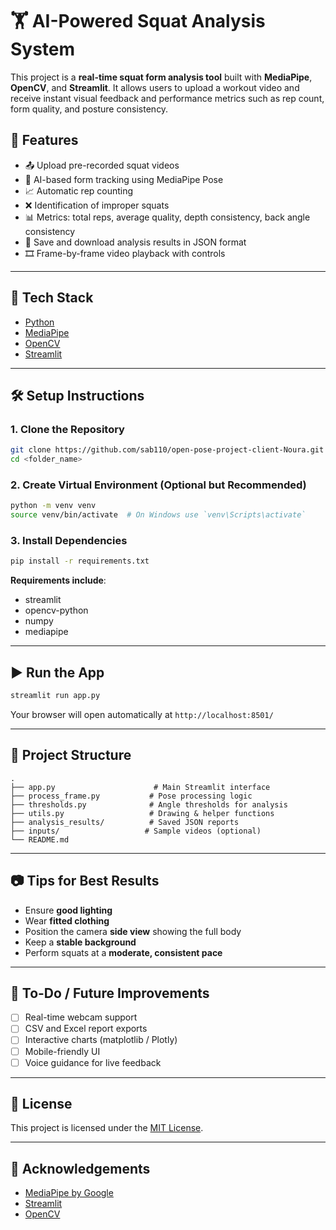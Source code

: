 # 🏋️ AI-Powered Squat Analysis System

This project is a **real-time squat form analysis tool** built with **MediaPipe**, **OpenCV**, and **Streamlit**. It allows users to upload a workout video and receive instant visual feedback and performance metrics such as rep count, form quality, and posture consistency.

## 🚀 Features

- 📤 Upload pre-recorded squat videos
- 🤖 AI-based form tracking using MediaPipe Pose
- 📈 Automatic rep counting
- ❌ Identification of improper squats
- 📊 Metrics: total reps, average quality, depth consistency, back angle consistency
- 💾 Save and download analysis results in JSON format
- 🎞️ Frame-by-frame video playback with controls

---

## 🧠 Tech Stack

- [Python](https://www.python.org/)
- [MediaPipe](https://mediapipe.dev/)
- [OpenCV](https://opencv.org/)
- [Streamlit](https://streamlit.io/)

---

## 🛠️ Setup Instructions

### 1. Clone the Repository

```bash
git clone https://github.com/sab110/open-pose-project-client-Noura.git
cd <folder_name>
```

### 2. Create Virtual Environment (Optional but Recommended)

```bash
python -m venv venv
source venv/bin/activate  # On Windows use `venv\Scripts\activate`
```

### 3. Install Dependencies

```bash
pip install -r requirements.txt
```

**Requirements include**:

- streamlit
- opencv-python
- numpy
- mediapipe

---

## ▶️ Run the App

```bash
streamlit run app.py
```

Your browser will open automatically at `http://localhost:8501/`

---

## 📂 Project Structure

```
.
├── app.py                      # Main Streamlit interface
├── process_frame.py           # Pose processing logic
├── thresholds.py              # Angle thresholds for analysis
├── utils.py                   # Drawing & helper functions
├── analysis_results/          # Saved JSON reports
├── inputs/                   # Sample videos (optional)
└── README.md
```

---

## 📷 Tips for Best Results

- Ensure **good lighting**
- Wear **fitted clothing**
- Position the camera **side view** showing the full body
- Keep a **stable background**
- Perform squats at a **moderate, consistent pace**

---

## 📝 To-Do / Future Improvements

- [ ] Real-time webcam support
- [ ] CSV and Excel report exports
- [ ] Interactive charts (matplotlib / Plotly)
- [ ] Mobile-friendly UI
- [ ] Voice guidance for live feedback

---

## 📜 License

This project is licensed under the [MIT License](LICENSE).

---

## 🙌 Acknowledgements

- [MediaPipe by Google](https://github.com/google/mediapipe)
- [Streamlit](https://github.com/streamlit/streamlit)
- [OpenCV](https://opencv.org/)

